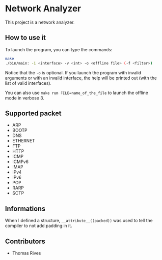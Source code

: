 # Network Analyzer

This project is a network analyzer.

## How to use it

To launch the program, you can type the commands:

```bash
make
./bin/main: -i <interface> -v <int> -o <offline file> (-f <filter>)
```

Notice that the `-o` is optional. If you launch the program with invalid arguments or with an invalid interface, the help will be printed out (with the list of valid interfaces).

You can also use `make run FILE=name_of_the_file` to launch the offline mode in verbose 3. 

## Supported packet

- ARP
- BOOTP
- DNS
- ETHERNET
- FTP
- HTTP
- ICMP
- ICMPv6
- IMAP
- IPv4
- IPv6
- POP
- RARP
- SCTP

## Informations

When I defined a structure, `__attribute__((packed))` was used to tell the compiler to not add padding in it.


## Contributors
- Thomas Rives
